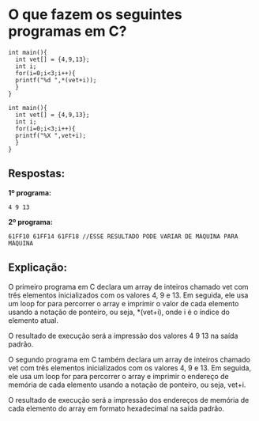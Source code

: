 # O que fazem os seguintes programas em C?
```
int main(){
  int vet[] = {4,9,13};
  int i;
  for(i=0;i<3;i++){
  printf("%d ",*(vet+i));
  }
}
```
```
int main(){
  int vet[] = {4,9,13};
  int i;
  for(i=0;i<3;i++){
  printf("%X ",vet+i);
  }
}
```

## Respostas:   
**1º programa:**
```
4 9 13
```
**2º programa:**
```
61FF10 61FF14 61FF18 //ESSE RESULTADO PODE VARIAR DE MÁQUINA PARA MÁQUINA
```
## Explicação:
O primeiro programa em C declara um array de inteiros chamado vet com três elementos inicializados com os valores 4, 9 e 13. Em seguida, ele usa um loop for para percorrer o array e imprimir o valor de cada elemento usando a notação de ponteiro, ou seja, *(vet+i), onde i é o índice do elemento atual.

O resultado de execução será a impressão dos valores 4 9 13 na saída padrão.

O segundo programa em C também declara um array de inteiros chamado vet com três elementos inicializados com os valores 4, 9 e 13. Em seguida, ele usa um loop for para percorrer o array e imprimir o endereço de memória de cada elemento usando a notação de ponteiro, ou seja, vet+i.

O resultado de execução será a impressão dos endereços de memória de cada elemento do array em formato hexadecimal na saída padrão.

